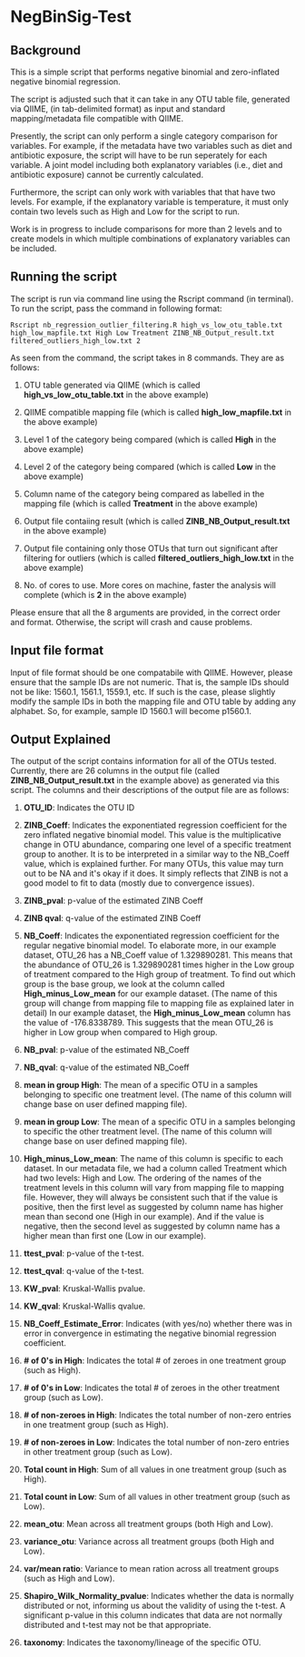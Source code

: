 # NegBinSig-Test

Background
------

This is a simple script that performs negative binomial and zero-inflated negative binomial regression.

The script is adjusted such that it can take in any OTU table file, generated via QIIME, (in tab-delimited format) as input and standard mapping/metadata file compatible with QIIME.

Presently, the script can only perform a single category comparison for variables. For example, if the metadata have two
variables such as diet and antibiotic exposure, the script will have to be run seperately for each variable. A joint model
including both explanatory variables (i.e., diet and antibiotic exposure) cannot be currently calculated.

Furthermore, the script can only work with variables that that have two levels. For example, if the 
explanatory variable is temperature, it must only contain two levels such as High and Low for the script to run. 

Work is in progress to include comparisons for more than 2 levels and to create models in which multiple combinations of explanatory variables can be included.

Running the script
------

The script is run via command line using the Rscript command (in terminal). To run the script, pass the command in following format:

```Rscript nb_regression_outlier_filtering.R high_vs_low_otu_table.txt high_low_mapfile.txt High Low Treatment ZINB_NB_Output_result.txt filtered_outliers_high_low.txt 2```

As seen from the command, the script takes in 8 commands. They are as follows:

1) OTU table generated via QIIME (which is called **high_vs_low_otu_table.txt** in the above example)

2) QIIME compatible mapping file (which is called **high_low_mapfile.txt** in the above example)

3) Level 1 of the category being compared (which is called **High** in the above example)

4) Level 2 of the category being compared (which is called **Low** in the above example)

5) Column name of the category being compared as labelled in the mapping file (which is called **Treatment** in the above example)

6) Output file contaiing result (which is called **ZINB_NB_Output_result.txt** in the above example)

7) Output file containing only those OTUs that turn out significant after filtering for outliers (which is called **filtered_outliers_high_low.txt** in the above example)

8) No. of cores to use. More cores on machine, faster the analysis will complete (which is **2** in the above example)

Please ensure that all the 8 arguments are provided, in the correct order and format. Otherwise, the script will crash and cause problems.

Input file format
------

Input of file format should be one compatabile with QIIME. However, please ensure that the sample IDs are not numeric. That is, the sample IDs should not be like: 1560.1, 1561.1, 1559.1, etc. If such is the case, please slightly modify the sample IDs in both the mapping file and OTU table by adding any alphabet. So, for example, sample ID 1560.1 will become p1560.1.

Output Explained
------

The output of the script contains information for all of the OTUs tested. Currently, there are 26 columns in the output file (called **ZINB_NB_Output_result.txt** in the example above) as generated via this script. The columns and their descriptions of the output file are as follows:

1) **OTU_ID**: Indicates the OTU ID

2) **ZINB_Coeff**: Indicates the exponentiated regression coefficient for the zero inflated negative binomial model. This value is the multiplicative change in OTU abundance, comparing one level of a specific treatment group to another. It is to be interpreted in a similar way to the NB_Coeff value, which is explained further. For many OTUs, this value may turn out to be NA and it's okay if it does. It simply reflects that ZINB is not a good model to fit to data (mostly due to convergence issues).

3) **ZINB_pval**: p-value of the estimated ZINB Coeff

4) **ZINB qval**: q-value of the estimated ZINB Coeff

5) **NB_Coeff**: Indicates the exponentiated regression coefficient for the regular negative binomial model. To elaborate more,
in our example dataset, OTU_26 has a NB_Coeff value of 1.329890281. This means that the abundance of OTU_26 is 1.329890281 times higher in the Low group of treatment compared to the High group of treatment. To find out which group is the base group, we look at the column called **High_minus_Low_mean** for our example dataset. (The name of this group will change from mapping file to mapping file as explained later in detail) In our example dataset, the **High_minus_Low_mean** column has the value of -176.8338789. This suggests that the mean OTU_26 is higher in Low group when compared to High group.

6) **NB_pval**: p-value of the estimated NB_Coeff

7) **NB_qval**: q-value of the estimated NB_Coeff

8) **mean in group High**: The mean of a specific OTU in a samples belonging to specific one treatment level. (The name of this column will change base on user defined mapping file).

9) **mean in group Low**: The mean of a specific OTU in a samples belonging to specific the other treatment level. (The name of this column will change base on user defined mapping file).

10) **High_minus_Low_mean**: The name of this column is specific to each dataset. In our metadata file, we had a column called Treatment which had two levels: High and Low. The ordering of the names of the treatment levels in this column will vary from mapping file to mapping file. However, they will always be consistent such that if the value is positive, then the first level as suggested by column name has higher mean than second one (High in our example). And if the value is negative, then the second level as suggested by column name has a higher mean than first one (Low in our example).

11) **ttest_pval**: p-value of the t-test.

12) **ttest_qval**: q-value of the t-test.

13) **KW_pval**: Kruskal-Wallis pvalue.

14) **KW_qval**: Kruskal-Wallis qvalue.

15) **NB_Coeff_Estimate_Error**: Indicates (with yes/no) whether there was in error in convergence in estimating the negative binomial regression coefficient.

16) **# of 0's in High**: Indicates the total # of zeroes in one treatment group (such as High).

17) **# of 0's in Low**: Indicates the total # of zeroes in the other treatment group (such as Low).

18) **# of non-zeroes in High**: Indicates the total number of non-zero entries in one treatment group (such as High).

19) **# of non-zeroes in Low**: Indicates the total number of non-zero entries in other treatment group (such as Low).

20) **Total count in High**: Sum of all values in one treatment group (such as High).

21) **Total count in Low**: Sum of all values in other treatment group (such as Low).

22) **mean_otu**: Mean across all treatment groups (both High and Low).

23) **variance_otu**: Variance across all treatment groups (both High and Low).

24) **var/mean ratio**: Variance to mean ration across all treatment groups (such as High and Low).

25) **Shapiro_Wilk_Normality_pvalue**: Indicates whether the data is normally distributed or not, informing us about the validity of using the t-test. A significant p-value in this column indicates that data are not normally distributed and t-test may not be that appropriate. 

26) **taxonomy**: Indicates the taxonomy/lineage of the specific OTU.
